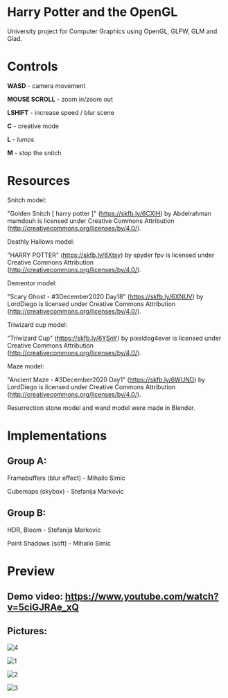 # Harry Potter and the OpenGL

University project for Computer Graphics using OpenGL, GLFW, GLM and Glad.

# Controls

**WASD** - camera movement

**MOUSE SCROLL** - zoom in/zoom out

**LSHIFT** - increase speed / blur scene

**C** - creative mode

**L** - _lumos_

**M** - stop the snitch

# Resources 

Snitch model: 

"Golden Snitch [ harry potter ]" (https://skfb.ly/6CXIH) by Abdelrahman mamdouh is licensed under Creative Commons Attribution (http://creativecommons.org/licenses/by/4.0/).

Deathly Hallows model: 

"HARRY POTTER" (https://skfb.ly/6Xtsy) by spyder fpv is licensed under Creative Commons Attribution (http://creativecommons.org/licenses/by/4.0/).

Dementor model:

"Scary Ghost - #3December2020 Day18" (https://skfb.ly/6XNUV) by LordDiego is licensed under Creative Commons Attribution (http://creativecommons.org/licenses/by/4.0/).

Triwizard cup model:

"Triwizard Cup" (https://skfb.ly/6YSnY) by pixeldog4ever is licensed under Creative Commons Attribution (http://creativecommons.org/licenses/by/4.0/).

Maze model:

"Ancient Maze - #3December2020 Day1" (https://skfb.ly/6WUND) by LordDiego is licensed under Creative Commons Attribution (http://creativecommons.org/licenses/by/4.0/).

Resurrection stone model and wand model were made in Blender.

# Implementations

## Group A:

Framebuffers (blur effect) - Mihailo Simic

Cubemaps (skybox) - Stefanija Markovic


## Group B:

HDR, Bloom - Stefanija Markovic

Point Shadows (soft) - Mihailo Simic

# Preview

## Demo video: https://www.youtube.com/watch?v=5ciGJRAe_xQ

## Pictures:
![4](https://user-images.githubusercontent.com/56194090/146920061-23480267-0ed9-4859-b114-379a083f009d.png)

![1](https://user-images.githubusercontent.com/56194090/146920091-0161decb-9e96-451d-a674-be5096233497.png)

![2](https://user-images.githubusercontent.com/56194090/146920104-601acb83-7810-4f27-88c6-d08b70d93448.png)

![3](https://user-images.githubusercontent.com/56194090/146920118-aaebe8ac-b200-4aac-9b50-c59de63eff0b.png)
